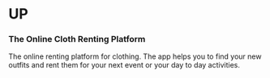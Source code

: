 # UP
### The Online Cloth Renting Platform
The online renting platform for clothing. The app helps you to find your new outfits and rent them for your next event or your day to day activities.
